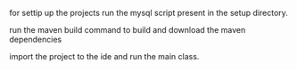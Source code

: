 for settip up the projects run the mysql script present in the setup directory.

run the maven build command to build and download the maven dependencies

import the project to the ide and run the main class.

